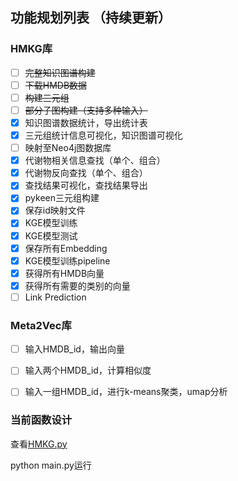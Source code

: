 ## 功能规划列表 （持续更新）

### HMKG库

- [ ] ~~完整知识图谱构建~~
- [ ] ~~下载HMDB数据~~
- [ ] ~~构建三元组~~
- [ ] ~~部分子图构建（支持多种输入）~~
- [x] 知识图谱数据统计，导出统计表
- [x] 三元组统计信息可视化，知识图谱可视化
- [ ] 映射至Neo4j图数据库
- [x] 代谢物相关信息查找（单个、组合）
- [x] 代谢物反向查找（单个、组合）
- [x] 查找结果可视化，查找结果导出
- [x] pykeen三元组构建
- [x] 保存id映射文件
- [x] KGE模型训练
- [x] KGE模型测试
- [x] 保存所有Embedding 
- [x] KGE模型训练pipeline
- [x] 获得所有HMDB向量
- [x] 获得所有需要的类别的向量
- [ ] Link Prediction

### Meta2Vec库

- [ ] 输入HMDB_id，输出向量
- [ ] 输入两个HMDB_id，计算相似度
- [ ] 输入一组HMDB_id，进行k-means聚类，umap分析



### 当前函数设计

查看[HMKG.py](https://github.com/PKU-BDBA/HMKG-Progress/blob/main/Cancer_400/HMKG.py)

python main.py运行

